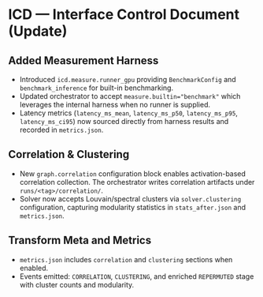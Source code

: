 # ICD — Interface Control Document (Update)

## Added Measurement Harness
- Introduced `icd.measure.runner_gpu` providing `BenchmarkConfig` and `benchmark_inference` for built-in benchmarking.
- Updated orchestrator to accept `measure.builtin="benchmark"` which leverages the internal harness when no runner is supplied.
- Latency metrics (`latency_ms_mean`, `latency_ms_p50`, `latency_ms_p95`, `latency_ms_ci95`) now sourced directly from harness results and recorded in `metrics.json`.

## Correlation & Clustering
- New `graph.correlation` configuration block enables activation-based correlation collection. The orchestrator writes correlation artifacts under `runs/<tag>/correlation/`.
- Solver now accepts Louvain/spectral clusters via `solver.clustering` configuration, capturing modularity statistics in `stats_after.json` and `metrics.json`.

## Transform Meta and Metrics
- `metrics.json` includes `correlation` and `clustering` sections when enabled.
- Events emitted: `CORRELATION`, `CLUSTERING`, and enriched `REPERMUTED` stage with cluster counts and modularity.

